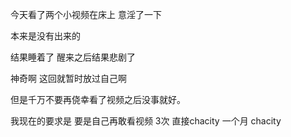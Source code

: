 
今天看了两个小视频在床上 意淫了一下 

本来是没有出来的

结果睡着了 醒来之后结果悲剧了      

神奇啊 这回就暂时放过自己啊 

但是千万不要再侥幸看了视频之后没事就好。

我现在的要求是 要是自己再敢看视频 3次     直接chacity     一个月 chacity
